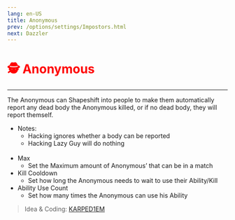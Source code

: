 ```yaml
---
lang: en-US
title: Anonymous
prev: /options/settings/Impostors.html
next: Dazzler
---
```


# <font color="red">🕵️ <b>Anonymous</b></font> <Badge text="Hindering" type="tip" vertical="middle"/>
---

The Anonymous can Shapeshift into people to make them automatically report any dead body the Anonymous killed, or if no dead body, they will report themself.<br>
* Notes: 
  * Hacking ignores whether a body can be reported
  * Hacking Lazy Guy will do nothing<br><br>
* Max
  * Set the Maximum amount of Anonymous’ that can be in a match
* Kill Cooldown
  * Set how long the Anonymous needs to wait to use their Ability/Kill
* Ability Use Count
  * Set how many times the Anonymous can use his Ability

> Idea & Coding: [KARPED1EM](https://github.com/KARPED1EM)